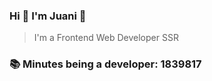 ### Hi 👋 I&#39;m Juani 🦁

> I&#39;m a Frontend Web Developer SSR

### 📚 Minutes being a developer: 1839817

